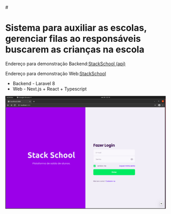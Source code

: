 #<h1>Sistema para auxiliar as escolas, gerenciar filas ao responsáveis buscarem as crianças na escola</h1>

<p>Endereço para demonstração Backend:<a href="https://stackschool1.websiteseguro.com">StackSchool (api)</a></p>

<p>Endereço para demonstração Web:<a href="https://stackschooll.vercel.app">StackSchool</a></p>

<ul>
    <li>Backend - Laravel 8</li>
    <li>Web - Next.js + React + Typescript</li>
</ul>

<img src="web/Screenshot/login_desktop.png" alt="stackschool desktop" />
